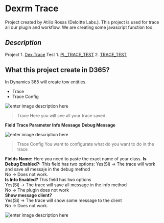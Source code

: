 # Dexrm Trace

Project created by Atilio Rosas (Deloitte Labs.). This project is used for trace all our plugin and workflow. We are creating some javascript function too.

## ***Description***

Project
	 1. [Dex.Trace](https://github.com/Atili0/DexTrace/tree/master/Dex.Trace"Dex.Trace") 
Test
	1. [PL_TRACE_TEST](https://github.com/Atili0/DexTrace/tree/master/PL_TRACE_TEST"PL_TRACE_TEST")
	 2. [TRACE_TEST](https://github.com/Atili0/DexTrace/tree/master/TRACE_TEST"TRACE_TEST")

## What this project create in D365?

In Dynamics 365 will create tow entities.

 - Trace
 - Trace Config 

![enter image description here](http://www.dexrm.com/wp-content/uploads/2018/07/2018-07-13_13h04_39.png)

> Trace
Here you will see all your trace saved.

**Field**
**Trace Parameter**
**Info Message**
**Debug Message**
	
	
![enter image description here](http://www.dexrm.com/wp-content/uploads/2018/07/2018-07-13_13h08_45.png)

 > Trace Config
	You want to configurate what do you want to do in the trace
	
**Fields**
**Name:**  Here you need to paste the exact name of your class.
**Is Debug Enabled?:**  This field has two options:
Yes(Sí) -> The trace will work and save all messaje in the debug method  
No -> Does not work.  
**Is Info Enabled?** This field has two options  
Yes(Sí) -> The trace will save all message in the info method  
No -> The plugin does not work  
**Show message client?**  
Yes(Sí) -> The trace will show some message to the client  
No -> Does not work.  

![enter image description here](http://www.dexrm.com/wp-content/uploads/2018/07/2018-07-13_13h09_32.png)
